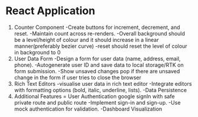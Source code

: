 # React Application
1. Counter Component
-Create buttons for increment, decrement, and reset.
-Maintain count across re-renders.
-Overall background should be a level/height of colour and it should increase in a linear
manner(preferably bezier curve)
-reset should reset the level of colour in background to 0
2. User Data Form
-Design a form for user data (name, address, email, phone).
-Autogenerate user ID and save data to local storage/RTK on form submission.
-Show unsaved changes pop if there are unsaved change in the form if user tries to close the browser
3. Rich Text Editors
-visualise user data in rich text editor
-Integrate editors with formatting options (bold, italic, underline, lists).
-Data Persistence
4. Additional Features
= User Authentication google signIn with safe private route and public route
-Implement sign-in and sign-up.
-Use mock authentication for validation.
-Dashboard Visualization
